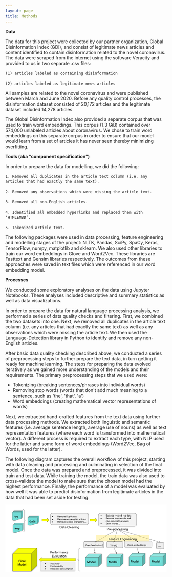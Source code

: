 ```yaml
---
layout: page
title: Methods
---
```


**Data**

The data for this project were collected by our partner organization, Global Disinformation Index (GDI), and consist of legitimate news articles and content identified to contain disinformation related to the novel coronavirus. The data were scraped from the internet using the software Veracity and provided to us in two separate .csv files:

    (1) articles labeled as containing disinformation

    (2) articles labeled as legitimate news articles 

All samples are related to the novel coronavirus and were published between March and June 2020. Before any quality control processes, the disinformation dataset consisted of 20,172 articles and the legitimate dataset included 14,278 articles. 

The Global Disinformation Index also provided a separate corpus that was used to train word embeddings. This corpus (1.3 GiB) contained over 574,000 unlabeled articles about coronavirus. We chose to train word embeddings on this separate corpus in order to ensure that our model would learn from a set of articles it has never seen thereby minimizing overfitting.

**Tools (aka “component specification”)**

In order to prepare the data for modelling, we did the following:

    1. Removed all duplicates in the article text column (i.e. any articles that had exactly the same text).

    2. Removed any observations which were missing the article text.

    3. Removed all non-English articles. 

    4. Identified all embedded hyperlinks and replaced them with ‘HTMLEMBD’. 

    5. Tokenized article text. 

The following packages were used in data processing, feature engineering and modelling stages of the project:  NLTK, Pandas, SciPy, SpaCy,  Keras, TensorFlow, numpy, matplotlib and sklearn. We also used other libraries to train our word embeddings in Glove and Word2Vec. These libraries are Fasttext and Gensim libraries respectively. The outcomes from these approaches were saved in text files which were referenced in our word embedding model.

**Processes**

We conducted some exploratory analyses on the data using Jupyter Notebooks. These analyses included descriptive and summary statistics as well as data visualizations. 

In order to prepare the data for natural language processing analysis, we performed a series of data quality checks and filtering. First, we combined the two datasets into one. Next, we removed all duplicates in the article text column (i.e. any articles that had exactly the same text) as well as any observations which were missing the article text. We then used the Language-Detection library in Python to identify and remove any non-English articles. 

After basic data quality checking described above, we conducted a series of preprocessing steps to further prepare the text data, in turn getting it ready for machine learning. The steps for preparing the data evolved iteratively as we gained more understanding of the models and their requirements. The primary preprocessing steps that we used were:

* Tokenizing (breaking sentences/phrases into individual words)
* Removing stop words (words that don't add much meaning to a sentence, such as 'the', 'that', 'a')
* Word embeddings (creating mathematical vector representations of words)

Next, we extracted hand-crafted features from the text data using further data processing methods. We extracted both linguistic and semantic features (i.e. average sentence length, average use of nouns) as well as text representation features (where each word is transformed into mathematical vector). A different process is required to extract each type, with NLP used for the latter and some form of word embeddings (Word2Vec, Bag of Words, used for the latter). 

The following diagram captures the overall workflow of this project, starting with data cleaning and processing and culminating in selection of the final model. Once the data was prepared and preprocessed, it was divided into train and test data. While training the model, the train data was also used to cross-validate the model to make sure that the chosen model had the highest performance. Finally, the performance of a model was evaluated by how well it was able to predict disinformation from legitimate articles in the data that had been set aside for testing.

![Image of disinformation narratives](assets/img/Pipeline.png) 
